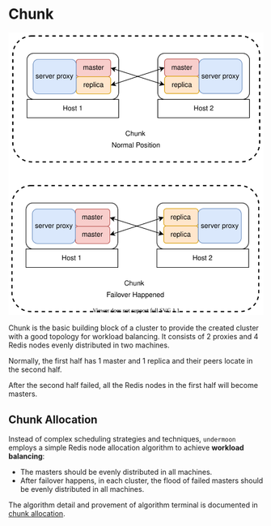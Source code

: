 # Chunk
![Chunk](./chunk.svg)

Chunk is the basic building block of a cluster to provide the created cluster
with a good topology for workload balancing.
It consists of 2 proxies and 4 Redis nodes evenly distributed in two machines.

Normally, the first half has 1 master and 1 replica and their peers locate in the second half.

After the second half failed, all the Redis nodes in the first half will become masters.

## Chunk Allocation
Instead of complex scheduling strategies and techniques,
`undermoon` employs a simple Redis node allocation algorithm
to achieve **workload balancing**:
- The masters should be evenly distributed in all machines.
- After failover happens, in each cluster,
  the flood of failed masters should be evenly distributed in all machines.

The algorithm detail and provement of algorithm terminal is documented in
[chunk allocation](./chunk_allocation.txt).
